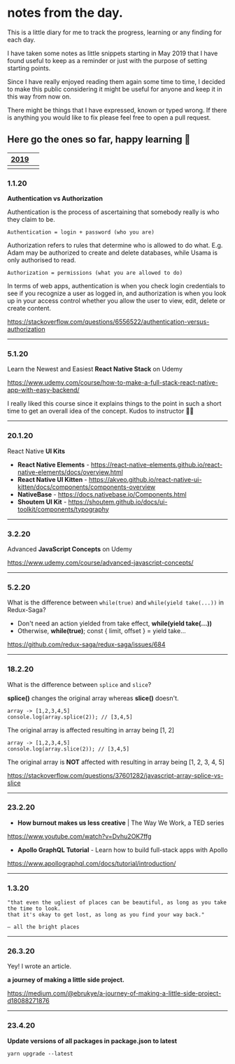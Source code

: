 # notes from the day.
This is a little diary for me to track the progress, learning or any finding for each day.

I have taken some notes as little snippets starting in May 2019 that I have found useful to keep as a reminder or just with the purpose of setting starting points. 

Since I have really enjoyed reading them again some time to time, I decided to make this public considering it might be useful for anyone and keep it in this way from now on.

There might be things that I have expressed, known or typed wrong. If there is anything you would like to fix please feel free to open a pull request.

Here go the ones so far, happy learning 🚀
---

| [2019](https://github.com/ebru/notes-from-the-day/blob/master/2019.md) |  |
|--|--|
|  |  |


### 1.1.20
**Authentication vs Authorization**

Authentication is the process of ascertaining that somebody really is who they claim to be.

`Authentication = login + password (who you are)`

Authorization refers to rules that determine who is allowed to do what. E.g. Adam may be authorized to create and delete databases, while Usama is only authorised to read.

`Authorization = permissions (what you are allowed to do)`

In terms of web apps, authentication is when you check login credentials to see if you recognize a user as logged in, and authorization is when you look up in your access control whether you allow the user to view, edit, delete or create content.

https://stackoverflow.com/questions/6556522/authentication-versus-authorization

---

### 5.1.20
Learn the Newest and Easiest **React Native Stack** on Udemy

https://www.udemy.com/course/how-to-make-a-full-stack-react-native-app-with-easy-backend/

I really liked this course since it explains things to the point in such a short time to get an overall idea of the concept. Kudos to instructor 👏🏻

---

### 20.1.20
React Native **UI Kits**

- **React Native Elements** - https://react-native-elements.github.io/react-native-elements/docs/overview.html
- **React Native UI Kitten** - https://akveo.github.io/react-native-ui-kitten/docs/components/components-overview
- **NativeBase** - https://docs.nativebase.io/Components.html
- **Shoutem UI Kit** - https://shoutem.github.io/docs/ui-toolkit/components/typography


---

### 3.2.20
Advanced **JavaScript Concepts** on Udemy

https://www.udemy.com/course/advanced-javascript-concepts/

---

### 5.2.20
What is the difference between `while(true)` and `while(yield take(...))` in Redux-Saga?

- Don't need an action yielded from take effect, **while(yield take(...))**
- Otherwise, **while(true)**; const { limit, offset } = yield take...

https://github.com/redux-saga/redux-saga/issues/684

---

### 18.2.20
What is the difference between `splice` and `slice`?

**splice()** changes the original array whereas **slice()** doesn't.

```
array -> [1,2,3,4,5]
console.log(array.splice(2)); // [3,4,5]
```

The original array is affected resulting in array being [1, 2]

```
array -> [1,2,3,4,5]
console.log(array.slice(2)); // [3,4,5]
```
The original array is **NOT** affected with resulting in array being [1, 2, 3, 4, 5]

https://stackoverflow.com/questions/37601282/javascript-array-splice-vs-slice

---

### 23.2.20
- **How burnout makes us less creative** | The Way We Work, a TED series

https://www.youtube.com/watch?v=Dvhu2OK7ffg

- **Apollo GraphQL Tutorial** - Learn how to build full-stack apps with Apollo

https://www.apollographql.com/docs/tutorial/introduction/


---

### 1.3.20

```
"that even the ugliest of places can be beautiful, as long as you take the time to look.
that it's okay to get lost, as long as you find your way back."

— all the bright places
```

---

### 26.3.20

Yey! I wrote an article.

**a journey of making a little side project.**

https://medium.com/@ebrukye/a-journey-of-making-a-little-side-project-d18088271876

---

### 23.4.20

**Update versions of all packages in package.json to latest**

`yarn upgrade --latest`

